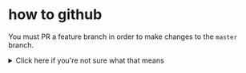 # how to github

You must PR a feature branch in order to make changes to the `master` branch.

<details>
<summary>Click here if you're not sure what that means</summary>

Since we have lots of people working on this project, it would be a pretty big
headache if we all could push directly to the `master` branch 😅

To solve this issue, pushing to `master` is **blocked**, and can only be committed
to via pull requests (PRs):

> [!NOTE]
> Git commands are written below, but you can easily follow with the GitHub Desktop
> interface

1. Create and move to a new branch

```sh
# the "feature/" part is not required, but it's one way to tell what the
# intention of the branch is (feature, bugfix, etc).

git checkout -b 'feature/mycoolfeature'  
```

2. Commit and push all your changes to that branch

```sh
git add .
git commit -m 'biggest commit'
git push
```

> [!NOTE]
> Since this is your branch, do whatever you want to it! Force-push, rebase, etc.


3. Create a PR!

Go to the GitHub repo in the browser and navigate to "Pull Requests > New Pull Request"

You can optionally (but should) include information about what the PR is about inside the description

GitHub will tell you if there are any conflicts that will arise as a result of a hypothetical 
merge with the `master` branch. Use this to fix those conflicts!


4. Get a buddy

Someone else must approve your PR before getting it merged to `master`.
Get someone from your field to review it for you.

If you're the one reviewing, you can navigate to their feature branch to ensure everything is
A-OK!

5. Profit!

</details>

